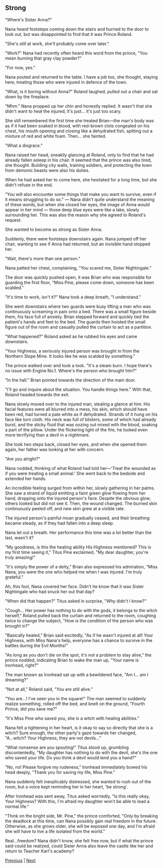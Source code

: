 ## Strong
"Where's Sister Anna?" 

Nana heard footsteps coming down the stairs and hurried to the door to look out, but was disappointed to find that it was Prince Roland.

"She's still at work, she'll probably come over later."

"Work?" Nana had recently often heard this word from the prince, "You mean burning that gray clay powder?"

"For now, yes."

Nana pouted and returned to the table. I have a job too, she thought, staying here, treating those who were injured in defence of the town.

"What, is it boring without Anna?" Roland laughed, pulled out a chair and sat down by the fireplace.

"Mhm." Nana propped up her chin and honestly replied. It wasn't that she didn't want to heal the injured, it's just... it's just too scary.

She still remembered the first time she treated Brian—the man's body was as if it had been soaked in blood, with red-brown clots congealed on his chest, his mouth opening and closing like a dehydrated fish, spitting out a mixture of red and white foam. Then... she fainted.



"What a disgrace."

Nana raised her head, sneakily glancing at Roland, only to find that he had already fallen asleep in his chair. It seemed that the prince was also tired, she thought. Building city walls, training soldiers, and protecting the town from demonic beasts were also his duties.

When he had asked her to come here, she hesitated for a long time, but she didn't refuse in the end.

"You will also encounter some things that make you want to survive, even if it means struggling to do so." — Nana didn't quite understand the meaning of these words, but when she closed her eyes, the image of Anna would appear in her mind — those deep blue eyes were like a lake, slowly surrounding her. This was also the reason why she agreed to Roland's request.

She wanted to become as strong as Sister Anna.

Suddenly, there were footsteps downstairs again. Nana jumped off her chair, wanting to see if Anna had returned, but an invisible hand stopped her.

"Wait, there's more than one person."

Nana patted her chest, complaining, "You scared me, Sister Nightingale."

The door was quickly pushed open, it was Brian who was responsible for guarding the first floor, "Miss Pine, please come down, someone has been scalded."



"It's time to work, isn't it?" Nana took a deep breath, "I understand." 



She went downstairs where two guards were busy lifting a man who was continuously screaming in pain onto a bed. There was a small figure beside them, his face full of anxiety. Brian stepped forward and quickly tied the patient's hands and feet to the bed. The guards then hoisted the small figure out of the room and casually pulled the curtain to act as a partition.



"What happened?" Roland asked as he rubbed his eyes and came downstairs.



"Your Highness, a seriously injured person was brought in from the Northern Slope Mine. It looks like he was scalded by something."



The prince walked over and took a look. "It's a steam burn. I hope there's no issue with Engine No.1. Where's the person who brought him?"



"In the hall." Brian pointed towards the direction of the main door.



"I'll go and inquire about the situation. You handle things here." With that, Roland headed towards the exit.



Nana slowly moved over to the injured man, stealing a glance at him. His facial features were all blurred into a mess, his skin, which should have been red, had turned a pale white as if dehydrated. Strands of it hung on his face like torn cloth. His neck was full of blisters, some of which had already burst, and the sticky fluid that was oozing out mixed with the blood, soaking a part of the pillow. Under the flickering light of the fire, he looked even more terrifying than a devil in a nightmare.



She took two steps back, closed her eyes, and when she opened them again, her father was looking at her with concern.

"Are you alright?"

Nana nodded, thinking of what Roland had told her—'Treat the wounded as if you were treating a small animal.' She went back to the bedside and extended her hands.

An incredible feeling surged from within her, slowly gathering in her palms. She saw a strand of liquid emitting a faint green glow flowing from her hand, dropping onto the injured person's face. Despite the obvious glow, others looked but did not see it. Then, the wound changed. The burned skin continuously peeled off, and new skin grew at a visible rate.

The injured person's painful moan gradually ceased, and their breathing became steady, as if they had fallen into a deep sleep.

Nana let out a breath. Her performance this time was a lot better than the last, wasn't it?

"My goodness, is this the healing ability His Highness mentioned? This is my first time seeing it," Titus Pine exclaimed, "My dear daughter, you're truly amazing!"

"It's simply the power of a deity," Brian also expressed his admiration, "Miss Nana, you were the one who helped me when I was injured. I'm truly grateful."

Ah, this fool, Nana covered her face. Didn't he know that it was Sister Nightingale who had snuck her out that day?



"When did that happen?" Titus asked in surprise, "Why didn't I know?"

"Cough... Her power has nothing to do with the gods, it belongs to the witch herself," Roland pulled back the curtain and returned to the room, coughing twice to change the subject, "How is the condition of the person who was brought in?"

"Basically healed," Brian said excitedly, "As if he wasn't injured at all! Your Highness, with Miss Nana's help, everyone has a chance to survive in the battles during the Evil Months!"

"As long as you don't die on the spot, it's not a problem to stay alive," the prince nodded, indicating Brian to wake the man up, "Your name is Ironhead, right?"

The man known as Ironhead sat up with a bewildered face, "Am I... am I dreaming?"

"Not at all," Roland said, "You are still alive."

"You are...! I've seen you in the square!" The man seemed to suddenly realize something, rolled off the bed, and knelt on the ground, "Fourth Prince, did you save me?"

"It's Miss Pine who saved you, she is a witch with healing abilities."

Nana felt a tightening in her heart, is it okay to say so directly that she is a witch? Sure enough, the other party's gaze towards her changed, "A...witch? Your Highness, they are not devils..."



"What nonsense are you spouting!" Titus stood up, grumbling discontentedly, "My daughter has nothing to do with the devil, she's the one who saved your life. Do you think a devil would lend you a hand?"



"No, no! Please forgive my rudeness," Ironhead immediately bowed his head deeply, "Thank you for saving my life, Miss Pine."

Nana suddenly felt inexplicably distressed, she wanted to rush out of the room, but a voice kept reminding her in her heart, 'be strong'.

After Ironhead was sent away, Titus asked worriedly, "Is this really okay, Your Highness? With this, I'm afraid my daughter won't be able to lead a normal life."

"Think on the bright side, Mr. Pine," the prince comforted, "Only by breaking the deadlock at this time, can Nana possibly gain real freedom in the future. Otherwise, as she grows older, she will be exposed one day, and I'm afraid she will have to live a life isolated from the world."

Real...freedom? Nana didn't know, she felt free now, but if what the prince said could be realized, could Sister Anna also leave the castle like her and return to Teacher Karl's academy?





[Previous](CH0042.md) | [Next](CH0044.md)
